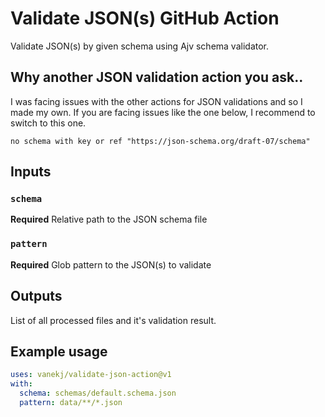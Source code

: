 # Validate JSON(s) GitHub Action

Validate JSON(s) by given schema using Ajv schema validator.

## Why another JSON validation action you ask..

I was facing issues with the other actions for JSON validations and so I made my own. If you are facing issues like the one below, I recommend to switch to this one.

```
no schema with key or ref "https://json-schema.org/draft-07/schema"
```

## Inputs

### `schema`

**Required** Relative path to the JSON schema file

### `pattern`

**Required** Glob pattern to the JSON(s) to validate

## Outputs

List of all processed files and it's validation result.

## Example usage

```yml
uses: vanekj/validate-json-action@v1
with:
  schema: schemas/default.schema.json
  pattern: data/**/*.json
```
